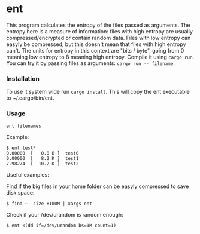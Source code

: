 # ent
This program calculates the entropy of the files passed as arguments. 
The entropy here is a measure of information: files with high entropy are usually compressed/encrypted or contain random data. Files with low entropy can easyly be compressed, but this doesn't mean that files with high entropy can't. The units for entropy in this context are "bits / byte", going from 0 meaning low entropy to 8 meaning high entropy.
Compile it using `cargo run`.
You can try it by passing files as arguments: `cargo run -- filename`.

### Installation
To use it system wide run `cargo install`. This will copy the ent executable to ~/.cargo/bin/ent.

### Usage
```
ent filenames
```

Example:

```
$ ent test*
0.00000  [   0.0 B ]  test0
0.00000  [   8.2 K ]  test1
7.98274  [  10.2 K ]  test2

```

Useful examples: 

Find if the big files in your home folder can be easyly compressed to save disk space:
```
$ find ~ -size +100M | xargs ent
```

Check if your /dev/urandom is random enough:
```
$ ent <(dd if=/dev/urandom bs=1M count=1)
```
